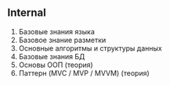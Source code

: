 ## Internal
1. Базовые знания языка
1. Базовое знание разметки
1. Основные алгоритмы и структуры данных
1. Базовые знания БД
1. Основы ООП (теория)
1. Паттерн (MVC / MVP / MVVM) (теория)